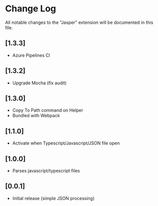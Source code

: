 # Change Log

All notable changes to the "Jasper" extension will be documented in this file.

## [1.3.3]

- Azure Pipelines CI

## [1.3.2]

- Upgrade Mocha (fix audit)

## [1.3.0]

- Copy To Path command on Helper
- Bundled with Webpack

## [1.1.0]

- Activate when Typescript/Javascript/JSON file open

## [1.0.0]

- Parses javascript/typescript files

## [0.0.1]

- Initial release (simple JSON processing)
